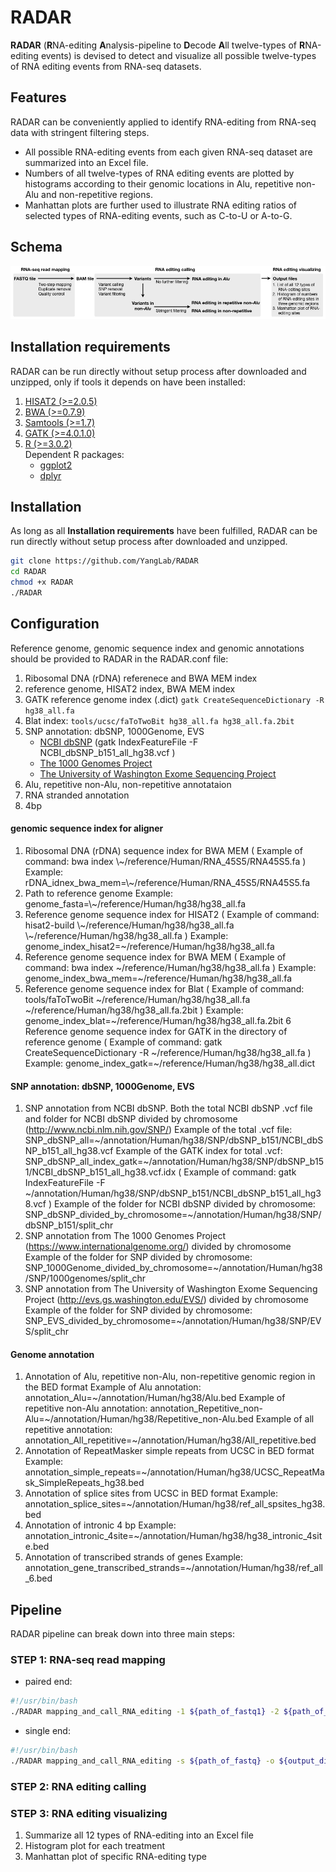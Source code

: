 # RADAR
**RADAR** (**R**NA-editing **A**nalysis-pipeline to **D**ecode **A**ll twelve-types of **R**NA-editing events) is devised to detect and visualize all possible twelve-types of RNA editing events from RNA-seq datasets.
## Features
RADAR can be conveniently applied to identify RNA-editing from RNA-seq data with stringent filtering steps.
* All possible RNA-editing events from each given RNA-seq dataset are summarized into an Excel file.
* Numbers of all twelve-types of RNA editing events are plotted by histograms according to their genomic locations in Alu, repetitive non-Alu and non-repetitive regions.
* Manhattan plots are further used to illustrate RNA editing ratios of selected types of RNA-editing events, such as C-to-U or A-to-G.

## Schema
<img src="https://github.com/xiongyichun/RADAR/blob/master/docs/RADAR.jpg"  alt="RADAR pipeline" />

## Installation requirements
RADAR can be run directly without setup process after downloaded and unzipped, only if tools it depends on have been installed:

1. [HISAT2 (>=2.0.5)](https://ccb.jhu.edu/software/hisat2/index.shtml)
2. [BWA (>=0.7.9)](http://bio-bwa.sourceforge.net/)
3. [Samtools (>=1.7)](http://www.htslib.org/)
4. [GATK (>=4.0.1.0)](https://software.broadinstitute.org/gatk/)
5. [R (>=3.0.2)](https://www.r-project.org)<br/>
    Dependent R packages:
    * [ggplot2](https://ggplot2.tidyverse.org/index.html)
    * [dplyr](https://dplyr.tidyverse.org/index.html)
    
## Installation
As long as all **Installation requirements** have been fulfilled, RADAR can be run directly without setup process after downloaded and unzipped. 
```bash
git clone https://github.com/YangLab/RADAR
cd RADAR
chmod +x RADAR
./RADAR
```

## Configuration
Reference genome, genomic sequence index and genomic annotations should be provided to RADAR in the RADAR.conf file:
1. Ribosomal DNA (rDNA) referenece and BWA MEM index
2. reference genome, HISAT2 index, BWA MEM index
3. GATK reference genome index (.dict)
`gatk CreateSequenceDictionary -R hg38_all.fa`
4. Blat index: `tools/ucsc/faToTwoBit hg38_all.fa hg38_all.fa.2bit`
5. SNP annotation: dbSNP, 1000Genome, EVS
    * [NCBI dbSNP](http://www.ncbi.nlm.nih.gov/SNP/) (gatk IndexFeatureFile -F NCBI_dbSNP_b151_all_hg38.vcf )
    * [The 1000 Genomes Project](https://www.internationalgenome.org/)
    * [The University of Washington Exome Sequencing Project](http://evs.gs.washington.edu/EVS/)
6. Alu, repetitive non-Alu, non-repetitive annotataion
7. RNA stranded annotation
8. 4bp
#### genomic sequence index for aligner
1. Ribosomal DNA (rDNA) sequence index for BWA MEM ( Example of command: bwa index \\~/reference/Human/RNA_45S5/RNA45S5.fa )
 Example: rDNA_idnex_bwa_mem=\\~/reference/Human/RNA_45S5/RNA45S5.fa
2. Path to reference genome
 Example: genome_fasta=\\~/reference/Human/hg38/hg38_all.fa
3. Reference genome sequence index for HISAT2 ( Example of command: hisat2-build \\~/reference/Human/hg38/hg38_all.fa \\~/reference/Human/hg38/hg38_all.fa )
 Example: genome_index_hisat2=~/reference/Human/hg38/hg38_all.fa
4. Reference genome sequence index for BWA MEM ( Example of command: bwa index ~/reference/Human/hg38/hg38_all.fa )
 Example: genome_index_bwa_mem=~/reference/Human/hg38/hg38_all.fa
5. Reference genome sequence index for Blat ( Example of command: tools/faToTwoBit ~/reference/Human/hg38/hg38_all.fa ~/reference/Human/hg38/hg38_all.fa.2bit )
 Example: genome_index_blat=~/reference/Human/hg38/hg38_all.fa.2bit
6 Reference genome sequence index for GATK in the directory of reference genome ( Example of command: gatk CreateSequenceDictionary -R ~/reference/Human/hg38/hg38_all.fa )
 Example: genome_index_gatk=~/reference/Human/hg38/hg38_all.dict



#### SNP annotation: dbSNP, 1000Genome, EVS
1. SNP annotation from NCBI dbSNP. Both the total NCBI dbSNP .vcf file and folder for NCBI dbSNP divided by chromosome (http://www.ncbi.nlm.nih.gov/SNP/)
 Example of the total .vcf file: SNP_dbSNP_all=~/annotation/Human/hg38/SNP/dbSNP_b151/NCBI_dbSNP_b151_all_hg38.vcf
 Example of the GATK index for total .vcf: SNP_dbSNP_all_index_gatk=~/annotation/Human/hg38/SNP/dbSNP_b151/NCBI_dbSNP_b151_all_hg38.vcf.idx ( Example of command: gatk IndexFeatureFile -F ~/annotation/Human/hg38/SNP/dbSNP_b151/NCBI_dbSNP_b151_all_hg38.vcf )
 Example of the folder for NCBI dbSNP divided by chromosome: SNP_dbSNP_divided_by_chromosome=~/annotation/Human/hg38/SNP/dbSNP_b151/split_chr
2. SNP annotation from The 1000 Genomes Project (https://www.internationalgenome.org/) divided by chromosome
 Example of the folder for SNP divided by chromosome: SNP_1000Genome_divided_by_chromosome=~/annotation/Human/hg38/SNP/1000genomes/split_chr
3. SNP annotation from The University of Washington Exome Sequencing Project (http://evs.gs.washington.edu/EVS/) divided by chromosome
 Example of the folder for SNP divided by chromosome: SNP_EVS_divided_by_chromosome=~/annotation/Human/hg38/SNP/EVS/split_chr


#### Genome annotation
1. Annotation of Alu, repetitive non-Alu, non-repetitive genomic region in the BED format
 Example of Alu annotation: annotation_Alu=~/annotation/Human/hg38/Alu.bed 
 Example of repetitive non-Alu annotation: annotation_Repetitive_non-Alu=~/annotation/Human/hg38/Repetitive_non-Alu.bed
 Example of all repetitive annotation: annotation_All_repetitive=~/annotation/Human/hg38/All_repetitive.bed
2. Annotation of RepeatMasker simple repeats from UCSC in BED format
 Example: annotation_simple_repeats=~/annotation/Human/hg38/UCSC_RepeatMask_SimpleRepeats_hg38.bed
3. Annotation of splice sites from UCSC in BED format
 Example: annotation_splice_sites=~/annotation/Human/hg38/ref_all_spsites_hg38.bed
4. Annotation of intronic 4 bp
 Example: annotation_intronic_4site=~/annotation/Human/hg38/hg38_intronic_4site.bed
5. Annotation of transcribed strands of genes
 Example: annotation_gene_transcribed_strands=~/annotation/Human/hg38/ref_all_6.bed




## Pipeline

RADAR pipeline can break down into three main steps:

### STEP 1: RNA-seq read mapping

* paired end:

```bash
#!/usr/bin/bash
./RADAR mapping_and_call_RNA_editing -1 ${path_of_fastq1} -2 ${path_of_fastq2}  -o ${output_dir} -n ${name} -g ${ref_genome} -t ${maximum_threads}
```

* single end:
```bash
#!/usr/bin/bash
./RADAR mapping_and_call_RNA_editing -s ${path_of_fastq} -o ${output_dir} -n ${name} -g ${ref_genome} -t ${maximum_threads}
```

### STEP 2: RNA editing calling

### STEP 3: RNA editing visualizing
1. Summarize all 12 types of RNA-editing into an Excel file
2. Histogram plot for each treatment
3. Manhattan plot of specific RNA-editing type 

